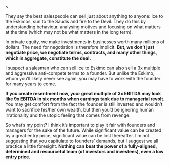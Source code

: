 <<p>They say the best salespeople can sell just about anything to anyone: ice to the Eskimos, sun to the Saudis and fire to the Devil. They do this by understanding behaviour, analysing motives and focusing on what matters at the time (which may not be what matters in the long term).</p><p>In private equity, we make investments in businesses worth many millions of dollars. The need for negotiation is therefore implicit. <strong>But, we don&#8217;t just negotiate price, we negotiate terms, contracts, and many other things, which in aggregate, constitute the deal.</strong></p><p>I suspect a salesman who can sell ice to Eskimo can also sell a 3x multiple and aggressive anti-compete terms to a founder. But unlike the Eskimo, whom you&#8217;ll likely never see again, you may have to work with the founder for many years to come.</p><p><strong>If you create resentment now, your great multiple of 3x EBITDA may look like 9x EBITDA in six months when earnings tank due to managerial revolt.</strong> You may get comfort from the fact the founder is still invested and wouldn&#8217;t want to sacrifice his/her own wealth, but then you&#8217;d be ignoring human irrationality and the utopic feeling that comes from revenge.</p><p>So what&#8217;s my point? I think it&#8217;s important to play it fair with founders and managers for the sake of the future. While significant value can be created by a great entry price, significant value can be lost thereafter. I&#8217;m not suggesting that you capitulate to founders&#8217; demands, but I suggest we all practice a little foresight. <strong>Nothing can beat the power of a fully-aligned, determined and resourceful team (of investors and investees), even a low entry price.</strong></p>
